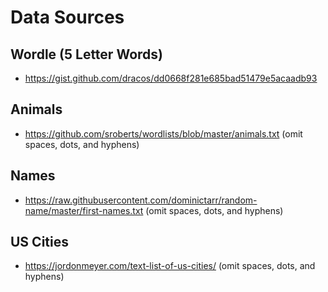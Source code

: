 # Data Sources

## Wordle (5 Letter Words)
- https://gist.github.com/dracos/dd0668f281e685bad51479e5acaadb93

## Animals
- https://github.com/sroberts/wordlists/blob/master/animals.txt
(omit spaces, dots, and hyphens)

## Names
- https://raw.githubusercontent.com/dominictarr/random-name/master/first-names.txt
(omit spaces, dots, and hyphens)

## US Cities
- https://jordonmeyer.com/text-list-of-us-cities/
(omit spaces, dots, and hyphens)
